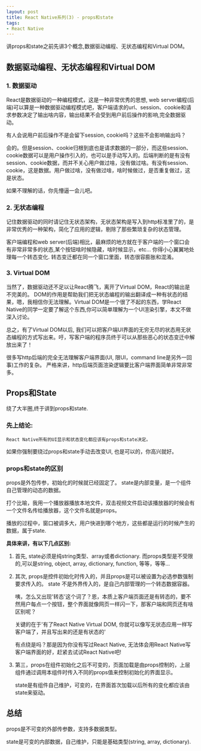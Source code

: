 ```yaml
---
layout: post
title: React Native系列(3) - props和state
tags:
- React Native
---
```


讲props和state之前先讲3个概念,数据驱动编程、无状态编程和Virtual DOM。

## 数据驱动编程、无状态编程和Virtual DOM

### **1. 数据驱动**

React是数据驱动的一种编程模式，这是一种非常优秀的思想, web server编程(后端)可以算是一种数据驱动编程模式吧，客户端请求的url、session、cookie和请求参数决定了输出啥内容，输出结果不会受到用户前后操作的影响,完全数据驱动。


有人会说用户前后操作不是会留下session, cookie吗？这些不会影响输出吗？

会的。但是session、cookie归根到底也是请求数据的一部分，而这些session、cookie数据可以是用户操作引入的，也可以是手动写入的。后端判断的是有没有session、cookie数据，而并不关心用户做过啥，没有做过啥。有没有session、cookie，这是数据。用户做过啥，没有做过啥，啥时候做过，是否重复做过，这是状态。

如果不理解的话，你先懵逼一会儿吧。


### **2. 无状态编程**
记住数据驱动的同时请记住无状态架构，无状态架构是写入到http标准里了的，是非常优秀的一种架构，简化了应用的逻辑，剔除了那些繁琐复杂的状态管理。

客户端编程和web server(后端)相比，最麻烦的地方就在于客户端的一个窗口会有非常非常多的状态,某个按钮啥时候隐藏，啥时候显示，etc... 你得小心翼翼地处理每一个转态变化. 转态变迁都在同一个窗口里面，转态很容膨胀和混淆。

### **3. Virtual DOM**
当然了，数据驱动还不足以让React腾飞，离开了Virtual DOM，React的输出是不完美的。 DOM的作用是帮助我们把无状态编程的输出翻译成一种有状态的结果，嗯，我相信你无法理解。Virtual DOM是一个很了不起的东西，学React Native的同学一定要了解这个东西,你可以简单理解为一个UI渲染引擎，本文不做深入讨论。

总之，有了Virtual DOM以后, 我们可以把客户端UI界面的无穷无尽的状态用无状态编程的方式写出来。吁，写客户端的程序员终于可以从那些恶心的状态变迁中解放出来了！

很多写http后端的完全无法理解客户端界面(UI, 限UI，command line是另外一回事)工作的复杂。
严格来讲，http后端页面渲染逻辑要比客户端界面简单非常非常多。

## Props和State
绕了大半圈,终于讲到props和state.

### **先上结论:**

`React Native所有的UI显示和状态变化都应该有props和state决定。`

如果你强制要绕过props和state手动去改变UI, 也是可以的，你高兴就好。

### **props和state的区别**

props是外包传参，初始化的时候就已经固定了。
state是内部变量，是一个组件自己管理的动态的数据。

打个比喻，我用一个播放器播放本地文件，双击视频文件启动该播放器的时候会有一个文件名传给播放器，这个文件名就是props。

播放的过程中，窗口被调多大，用户快进到哪个地方，这些都是运行的时候产生的数据，属于state.

**具体来讲，有以下几点区别:**

1. 首先, state必须是纯string类型、array或者dictionary. 而props类型是不受限的,可以是string, object, array, dictionary, function, 等等，等等...

2. 其次, props是控件初始化时传入的，并且props是可以被设置为必选参数强制要求传入的。 state 不是外界传入的，是自己内部管理的一个转态数据容器。

	咦，怎么又出现'转态'这个词了？恩，本质上客户端页面还是有转态的，要不然用户每点一个按钮，整个界面就像网页一样闪一下，那客户端和网页还有啥区别呢？

	关键的在于'有了React Native Virtual DOM, 你就可以像写无状态应用一样写客户端了，并且写出来的还是有状态的'

	有点绕是吗？那是因为你没有写过React Native, 无法体会用React Native写客户端界面的好，赶紧去试试React Native吧!

1. 第三，props在组件初始化之后不可变的，页面加载是由props控制的，上层组件通过调用本组件时传入不同的props值来控制初始化的界面显示。

	state是有组件自己维护，可变的，在界面首次加载以后所有的变化都应该由state来驱动。



## 总结

props是不可变的外部传参数，支持多数据类型。

state是可变的内部数据，自己维护，只能是基础类型(string, array, dictionary).
